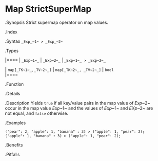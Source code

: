 # Map StrictSuperMap

.Synopsis
Strict supermap operator on map values.

.Index
>

.Syntax
`_Exp_~1~ > _Exp_~2~`

.Types

|====
| `_Exp~1~_`            |  `_Exp~2~_`             | `_Exp~1~_ > _Exp~2~_` 

| `map[_TK~1~_,_TV~2~_]` |  `map[_TK~2~_, _TV~2~_]` | `bool`               
|====

.Function

.Details

.Description
Yields `true` if all key/value pairs in the map value of _Exp_~2~ occur in the map value _Exp_~1~
and the values of _Exp_~1~ and _EXp_~2~ are not equal, and `false` otherwise.

.Examples
```rascal-shell
("pear": 2, "apple": 1, "banana" : 3) > ("apple": 1, "pear": 2);
("apple": 1, "banana" : 3) > ("apple": 1, "pear": 2);
```

.Benefits

.Pitfalls

